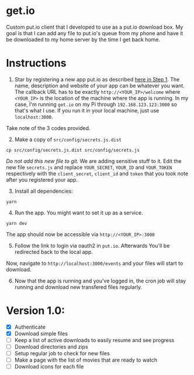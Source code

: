 # get.io

Custom put.io client that I developed to use as a put.io download box. My goal is that I can add any file to put.io's queue from my phone and have it be downloaded to my home server by the time I get back home.

# Instructions

1. Star by registering a new app put.io as described [here in Step 1](https://api.put.io/v2/docs/gettingstarted.html). The name, description and website of your app can be whatever you want. The callback URL has to be exactly `http://<YOUR_IP>/welcome` where `<YOUR_IP>` is the location of the machine where the app is running. In my case, I'm running `get.io` on my Pi through `192.168.123.123:3000` so that's what I use. If you run it in your local machine, just use `localhost:3000`.

Take note of the 3 codes provided.

2. Make a copy of `src/config/secrets.js.dist`

`cp src/config/secrets.js.dist src/config/secrets.js`

*Do not add this new file to git.* We are adding sensitive stuff to it. Edit the new file `secrets.js` and replace `YOUR_SECRET`, `YOUR_ID` and `YOUR_TOKEN` respectively with the `client_secret`, `client_id` and `token` that you took note after you registered your app.

3. Install all dependencies:

`yarn`


4. Run the app. You might want to set it up as a service.

`yarn dev`

The app should now be accessible via `http://<YOUR_IP>:3000`

5. Follow the link to login via oauth2 in `put.io`. Afterwards You'll be redirected back to the local app.

Now, navigate to `http://localhost:3000/events` and your files will start to download.

6. Now that the app is running and you've logged in, the cron job will stay running and download new transfered files regularly.

# Version 1.0:

 - [x] Authenticate
 - [x] Download simple files
 - [ ] Keep a list of active downloads to easily resume and see progress
 - [ ] Download directories and zips
 - [ ] Setup regular job to check for new files
 - [ ] Make a page with the list of movies that are ready to watch
 - [ ] Download icons for each file
